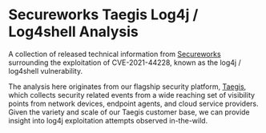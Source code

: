 # Secureworks Taegis Log4j / Log4shell Analysis 

A collection of released technical information from [Secureworks](https://secureworks.com) surrounding the exploitation of CVE-2021-44228, known as the log4j / log4shell vulnerability. 

The analysis here originates from our flagship security platform, [Taegis](https://www.secureworks.com/products/taegis/xdr), which collects security related events from a wide reaching set of visibility points from network devices, endpoint agents, and cloud service providers. Given the variety and scale of our Taegis customer base, we can provide insight into log4j exploitation attempts observed in-the-wild. 
